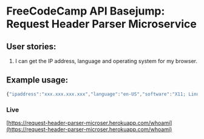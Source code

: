
# FreeCodeCamp API Basejump: Request Header Parser Microservice

## User stories:
1. I can get the IP address, language and operating system for my browser.

## Example usage:

```js
{"ipaddress":"xxx.xxx.xxx.xxx","language":"en-US","software":"X11; Linux x86_64"}
```

### Live

[https://request-header-parser-microser.herokuapp.com/whoami](https://request-header-parser-microser.herokuapp.com/whoami)